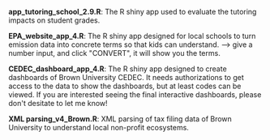 **app_tutoring_school_2.9.R**: The R shiny app used to evaluate the tutoring impacts on student grades.



**EPA_website_app_4.R**: The R shiny app designed for local schools to turn emission data into concrete terms so that kids can understand. --> give a number input, and click "CONVERT", it will show you the terms.


**CEDEC_dashboard_app_4.R**: The R shiny app designed to create dashboards of Brown University CEDEC. It needs authorizations to get access to the data to show the dashboards, but at least codes can be viewed. If you are interested seeing the final interactive dashboards, please don't desitate to let me know!

**XML parsing_v4_Brown.R**: XML parsing of tax filing data of Brown University to understand local non-profit ecosystems.
